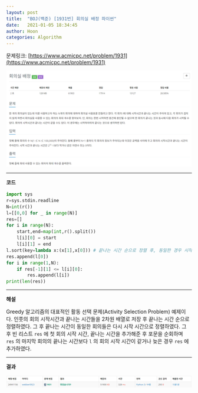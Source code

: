```yaml
---
layout: post
title:  "BOJ(백준) [1931번] 회의실 배정 파이썬"
date:   2021-01-05 18:34:45
author: Hoon
categories: Algorithm
---
```


문제링크: [https://www.acmicpc.net/problem/1931](https://www.acmicpc.net/problem/1931)

![회의실배정문제.PNG](https://github.com/hoon-923/hoon-923.github.io/blob/main/_images/Algorithm/BOJ/1931/%ED%9A%8C%EC%9D%98%EC%8B%A4%EB%B0%B0%EC%A0%95%EB%AC%B8%EC%A0%9C.PNG?raw=true)

----

**코드**

~~~python
import sys
r=sys.stdin.readline
N=int(r())
l=[[0,0] for _ in range(N)]
res=[]
for i in range(N):
	start,end=map(int,r().split())
	l[i][0] = start
	l[i][1] = end
l.sort(key=lambda x:(x[1],x[0])) # 끝나는 시간 순으로 정렬 후, 동일한 경우 시작 시간으로 정렬
res.append(l[0])
for i in range(1,N):
	if res[-1][1] <= l[i][0]:
		res.append(l[i])
print(len(res))
~~~

----

**해설**

Greedy 알고리즘의 대표적인 활동 선택  문제(Activity Selection Problem) 예제이다. 인풋의 회의 시작시간과 끝나는 시간들을 2차원 배열로 저장 후 끝나는 시간 순으로 정렬하였다. 그 후 끝나는 시간이 동일한 회의들은 다시 시작 시간으로 정렬하였다. 그 후 빈 리스트 `res` 에 첫 회의 시작 시간, 끝나는 시간을 추가해준 후 포문을 순회하며 `res` 의 마지막 회의의 끝나는 시간보다 `l` 의 회의 시작 시간이 같거나 늦은 경우 `res` 에 추가하였다.

----

**결과**

![회의실배정결과.PNG](https://github.com/hoon-923/hoon-923.github.io/blob/main/_images/Algorithm/BOJ/1931/%ED%9A%8C%EC%9D%98%EC%8B%A4%EB%B0%B0%EC%A0%95%EA%B2%B0%EA%B3%BC.PNG?raw=true)



